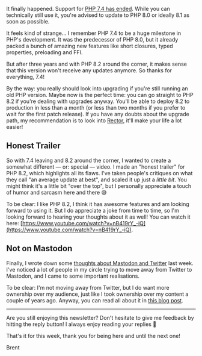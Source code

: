It finally happened. Support for [PHP 7.4 has ended](https://www.php.net/supported-versions.php). While you can technically still use it, you're advised to update to PHP 8.0 or ideally 8.1 as soon as possible.

It feels kind of strange… I remember PHP 7.4 to be a huge milestone in PHP's development. It was the predecessor of PHP 8.0, but it already packed a bunch of amazing new features like short closures, typed properties, preloading and FFI.

But after three years and with PHP 8.2 around the corner, it makes sense that this version won't receive any updates anymore. So thanks for everything, 7.4!

By the way: you really should look into upgrading if you're still running an old PHP version. Maybe now is the perfect time: you can go straight to PHP 8.2 if you're dealing with upgrades anyway. You'll be able to deploy 8.2 to production in less than a month (or less than two months if you prefer to wait for the first patch release). If you have any doubts about the upgrade path, my recommendation is to look into [Rector](https://github.com/rectorphp/rector), it'll make your life a lot easier!

## Honest Trailer

So with 7.4 leaving and 8.2 around the corner, I wanted to create a somewhat different — or: special — video. I made an "honest trailer" for PHP 8.2, which highlights all its flaws. I've taken people's critiques on what they call "an average update at best", and scaled it up just a _little bit_. You might think it's a little bit "over the top", but I personally appreciate a touch of humor and sarcasm here and there 😅

To be clear: I like PHP 8.2, I think it has awesome features and am looking forward to using it. But I do appreciate a joke from time to time, so I'm looking forward to hearing your thoughts about it as well! You can watch it here: [https://www.youtube.com/watch?v=nB419rY_-iQ](https://www.youtube.com/watch?v=nB419rY_-iQ). 

## Not on Mastodon

Finally, I wrote down some [thoughts about Mastodon and Twitter](https://stitcher.io/blog/you-cannot-find-me-on-mastodon) last week. I've noticed a lot of people in my circle trying to move away from Twitter to Mastodon, and I came to some important realisations. 

To be clear: I'm not moving away from Twitter, but I do want more ownership over my audience, just like I took ownership over my content a couple of years ago. Anyway, you can read all about it in [this blog post](https://stitcher.io/blog/you-cannot-find-me-on-mastodon).

---

Are you still enjoying this newsletter? Don't hesitate to give me feedback by hitting the reply button! I always enjoy reading your replies 🙂

That's it for this week, thank you for being here and until the next one!

Brent

